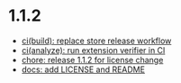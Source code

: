 # 1.1.2
- [ci(build): replace store release workflow](https://github.com/nuonic-digital/sw-plugins.nuonic.payment-method-surcharge/commit/24b254b)
- [ci(analyze): run extension verifier in CI](https://github.com/nuonic-digital/sw-plugins.nuonic.payment-method-surcharge/commit/b154140)
- [chore: release 1.1.2 for license change](https://github.com/nuonic-digital/sw-plugins.nuonic.payment-method-surcharge/commit/992235b)
- [docs: add LICENSE and README](https://github.com/nuonic-digital/sw-plugins.nuonic.payment-method-surcharge/commit/0957f2c)